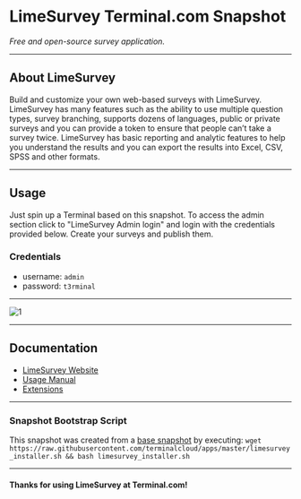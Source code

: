 # **LimeSurvey** Terminal.com Snapshot

*Free and open-source survey application.*

---

## About LimeSurvey

Build and customize your own web-based surveys with LimeSurvey. LimeSurvey has many features such as the ability to use multiple question types, survey branching, supports dozens of languages, public or private surveys and you can provide a token to ensure that people can’t take a survey twice. LimeSurvey has basic reporting and analytic features to help you understand the results and you can export the results into Excel, CSV, SPSS and other formats.

---

## Usage

Just spin up a Terminal based on this snapshot. To access the admin section click to "LimeSurvey Admin login" and login with the credentials provided below. Create your surveys and publish them.


### Credentials

- username: `admin`
- password: `t3rminal`

---

![1](http://www.qualityansweringservice.com/sites/default/files/limesurvey-tablet.png)

---

## Documentation

- [LimeSurvey Website](http://www.limesurvey.org/en/)
- [Usage Manual](http://manual.limesurvey.org/)
- [Extensions](http://www.limesurvey.org/en/extensions)

---

### Snapshot Bootstrap Script

This snapshot was created from a [base snapshot](https://www.terminal.com/tiny/FzpHiTXG1K) by executing:
`wget https://raw.githubusercontent.com/terminalcloud/apps/master/limesurvey_installer.sh && bash limesurvey_installer.sh`

---

#### Thanks for using LimeSurvey at Terminal.com!
